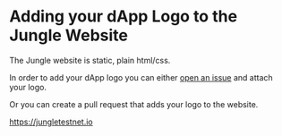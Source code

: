 # Adding your dApp Logo to the Jungle Website

The Jungle website is static, plain html/css.

In order to add your dApp logo you can either [open an issue](https://github.com/EOS-Jungle-Testnet/jungletestnet.io/issues) and attach your logo.

Or you can create a pull request that adds your logo to the website.

https://jungletestnet.io 
